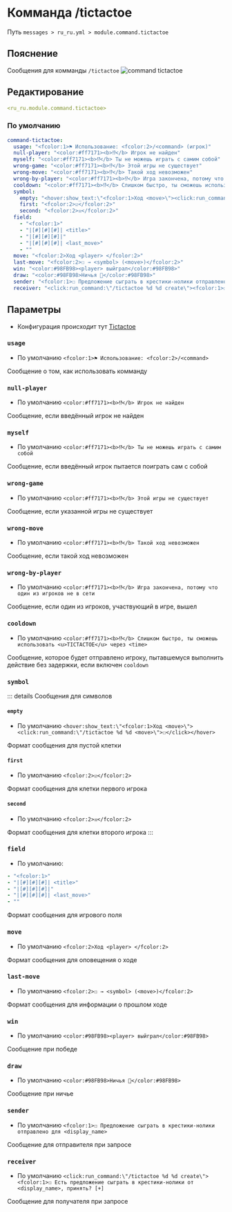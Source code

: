 # Комманда /tictactoe
Путь `messages > ru_ru.yml > module.command.tictactoe`

## Пояснение
Сообщения для комманды `/tictactoe`
![command tictactoe](/commandtictactoe.png)

## Редактирование
```yaml
<ru_ru.module.command.tictactoe>
```

### По умолчанию
```yaml
command-tictactoe:
  usage: "<fcolor:1>⚑ Использование: <fcolor:2>/<command> (игрок)"
  null-player: "<color:#ff7171><b>⁉</b> Игрок не найден"
  myself: "<color:#ff7171><b>⁉</b> Ты не можешь играть с самим собой"
  wrong-game: "<color:#ff7171><b>⁉</b> Этой игры не существует"
  wrong-move: "<color:#ff7171><b>⁉</b> Такой ход невозможен"
  wrong-by-player: "<color:#ff7171><b>⁉</b> Игра закончена, потому что один из игроков не в сети"
  cooldown: "<color:#ff7171><b>⁉</b> Слишком быстро, ты сможешь использовать <u>TICTACTOE</u> через <time>"
  symbol:
    empty: "<hover:show_text:\"<fcolor:1>Ход <move>\"><click:run_command:\"/tictactoe %d %d <move>\">☐</click></hover>"
    first: "<fcolor:2>☑</fcolor:2>"
    second: "<fcolor:2>☒</fcolor:2>"
  field:
    - "<fcolor:1>"
    - "|[#][#][#]| <title>"
    - "|[#][#][#]|"
    - "|[#][#][#]| <last_move>"
    - ""
  move: "<fcolor:2>Ход <player> </fcolor:2>"
  last-move: "<fcolor:2>☐ → <symbol> (<move>)</fcolor:2>"
  win: "<color:#98FB98><player> выйграл</color:#98FB98>"
  draw: "<color:#98FB98>Ничья 👬</color:#98FB98>"
  sender: "<fcolor:1>☐ Предложение сыграть в крестики-нолики отправлено для <display_name>"
  receiver: "<click:run_command:\"/tictactoe %d %d create\"><fcolor:1>☐ Есть предложение сыграть в крестики-нолики от <display_name>, принять? [+]"
```

## Параметры

- Конфигурация происходит тут [Tictactoe](/ru/config/module/command/command-tictactoe/)

### `usage`
- По умолчанию `<fcolor:1>⚑ Использование: <fcolor:2>/<command>`

Сообщение о том, как использовать комманду

### `null-player`
- По умолчанию `<color:#ff7171><b>⁉</b> Игрок не найден`

Сообщение, если введённый игрок не найден

### `myself`
- По умолчанию `<color:#ff7171><b>⁉</b> Ты не можешь играть с самим собой`

Сообщение, если введённый игрок пытается поиграть сам с собой

### `wrong-game`
- По умолчанию `<color:#ff7171><b>⁉</b> Этой игры не существует`

Сообщение, если указанной игры не существует

### `wrong-move`
- По умолчанию `<color:#ff7171><b>⁉</b> Такой ход невозможен`

Сообщение, если такой ход невозможен

### `wrong-by-player`
- По умолчанию `<color:#ff7171><b>⁉</b> Игра закончена, потому что один из игроков не в сети`

Сообщение, если один из игроков, участвующий в игре, вышел

### `cooldown`
- По умолчанию `<color:#ff7171><b>⁉</b> Слишком быстро, ты сможешь использовать <u>TICTACTOE</u> через <time>`

Сообщение, которое будет отправлено игроку, пытавшемуся выполнить действие без задержки, если включен `cooldown`

### `symbol`

::: details Сообщения для символов
#### `empty`
- По умолчанию `<hover:show_text:\"<fcolor:1>Ход <move>\"><click:run_command:\"/tictactoe %d %d <move>\">☐</click></hover>`

Формат сообщения для пустой клетки

#### `first`
- По умолчанию `<fcolor:2>☑</fcolor:2>`

Формат сообщения для клетки первого игрока

#### `second`
- По умолчанию `<fcolor:2>☒</fcolor:2>`

Формат сообщения для клетки второго игрока
:::

### `field`
- По умолчанию:
```yaml
- "<fcolor:1>"
- "|[#][#][#]| <title>"
- "|[#][#][#]|"
- "|[#][#][#]| <last_move>"
- ""
```

Формат сообщения для игрового поля

### `move`
- По умолчанию `<fcolor:2>Ход <player> </fcolor:2>`

Формат сообщения для оповещения о ходе

### `last-move`
- По умолчанию `<fcolor:2>☐ → <symbol> (<move>)</fcolor:2>`

Формат сообщения для информации о прошлом ходе

### `win`
- По умолчанию `<color:#98FB98><player> выйграл</color:#98FB98>`

Сообщение при победе

### `draw`
- По умолчанию `<color:#98FB98>Ничья 👬</color:#98FB98>`

Сообщение при ничье

### `sender`
- По умолчанию `<fcolor:1>☐ Предложение сыграть в крестики-нолики отправлено для <display_name>`

Сообщение для отправителя при запросе

### `receiver`
- По умолчанию `<click:run_command:\"/tictactoe %d %d create\"><fcolor:1>☐ Есть предложение сыграть в крестики-нолики от <display_name>, принять? [+]`

Сообщение для получателя при запросе

